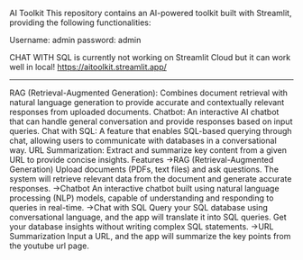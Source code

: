 AI Toolkit
This repository contains an AI-powered toolkit built with Streamlit, providing the following functionalities:

Username: admin
password: admin

CHAT WITH SQL is currently not working on Streamlit Cloud but it can work well in local!
https://aitoolkit.streamlit.app/
**********************************************************************************************************************************************************************
RAG (Retrieval-Augmented Generation): Combines document retrieval with natural language generation to provide accurate and contextually relevant responses from uploaded documents.
Chatbot: An interactive AI chatbot that can handle general conversation and provide responses based on input queries.
Chat with SQL: A feature that enables SQL-based querying through chat, allowing users to communicate with databases in a conversational way.
URL Summarization: Extract and summarize key content from a given URL to provide concise insights.
Features
->RAG (Retrieval-Augmented Generation)
      Upload documents (PDFs, text files) and ask questions. The system will retrieve relevant data from the document and generate accurate responses.
->Chatbot
      An interactive chatbot built using natural language processing (NLP) models, capable of understanding and responding to queries in real-time.
->Chat with SQL
     Query your SQL database using conversational language, and the app will translate it into SQL queries. Get your database insights without writing complex SQL statements.
->URL Summarization
    Input a URL, and the app will summarize the key points from the youtube url page.
